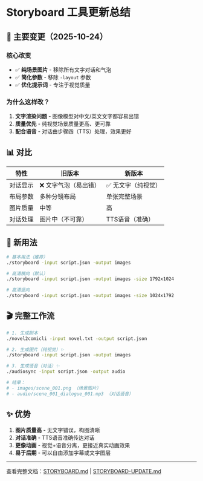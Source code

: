 # Storyboard 工具更新总结

## 🎨 主要变更（2025-10-24）

### 核心改变
- ✅ **纯场景图片** - 移除所有文字对话和气泡
- ✅ **简化参数** - 移除 `-layout` 参数
- ✅ **优化提示词** - 专注于视觉质量

### 为什么这样改？
1. **文字渲染问题** - 图像模型对中文/英文文字都容易出错
2. **质量优先** - 纯视觉场景质量更高、更可靠
3. **配合语音** - 对话由步骤四（TTS）处理，效果更好

## 📊 对比

| 特性 | 旧版本 | 新版本 |
|------|--------|--------|
| 对话显示 | ❌ 文字气泡（易出错） | ✅ 无文字（纯视觉） |
| 布局参数 | 多种分镜布局 | 单张完整场景 |
| 图片质量 | 中等 | 高 |
| 对话处理 | 图片中（不可靠） | TTS语音（准确） |

## 🚀 新用法

```bash
# 基本用法（推荐）
./storyboard -input script.json -output images

# 高清横向（默认）
./storyboard -input script.json -output images -size 1792x1024

# 高清竖向
./storyboard -input script.json -output images -size 1024x1792
```

## 🎬 完整工作流

```bash
# 1. 生成剧本
./novel2comicli -input novel.txt -output script.json

# 2. 生成图片（纯视觉）✨
./storyboard -input script.json -output images

# 3. 生成语音（对话）✨  
./audiosync -input script.json -output audio

# 结果：
# - images/scene_001.png （场景图片）
# - audio/scene_001_dialogue_001.mp3 （对话语音）
```

## ✨ 优势

1. **图片质量高** - 无文字错误，构图清晰
2. **对话准确** - TTS语音准确传达对话
3. **更像动画** - 视觉+语音分离，更接近真实动画效果
4. **易于后期** - 可以自由添加字幕或文字图层

---

查看完整文档：[STORYBOARD.md](STORYBOARD.md) | [STORYBOARD-UPDATE.md](STORYBOARD-UPDATE.md)
